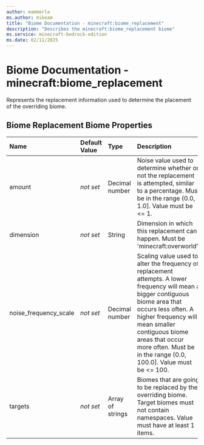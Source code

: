 ```yaml
---
author: mammerla
ms.author: mikeam
title: "Biome Documentation - minecraft:biome_replacement"
description: "Describes the minecraft:biome_replacement biome"
ms.service: minecraft-bedrock-edition
ms.date: 02/11/2025 
---
```


# Biome Documentation - minecraft:biome_replacement

Represents the replacement information used to determine the placement of the overriding biome.


## Biome Replacement Biome Properties

|Name       |Default Value |Type |Description |Example Values |
|:----------|:-------------|:----|:-----------|:------------- |
| amount | *not set* | Decimal number | Noise value used to determine whether or not the replacement is attempted, similar to a percentage. Must be in the range (0.0, 1.0]. Value must be <= 1. |  | 
| dimension | *not set* | String | Dimension in which this replacement can happen. Must be 'minecraft:overworld'. |  | 
| noise_frequency_scale | *not set* | Decimal number | Scaling value used to alter the frequency of replacement attempts. A lower frequency will mean a bigger contiguous biome area that occurs less often. A higher frequency will mean smaller contiguous biome areas that occur more often. Must be in the range (0.0, 100.0]. Value must be <= 100. |  | 
| targets | *not set* | Array of strings | Biomes that are going to be replaced by the overriding biome. Target biomes must not contain namespaces. Value must have at least 1 items. |  | 